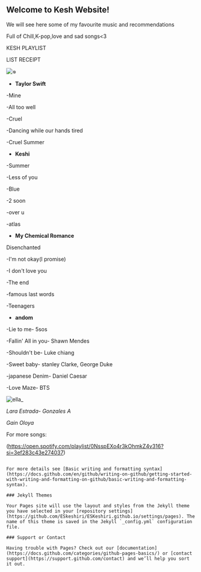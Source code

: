## Welcome to Kesh Website!

We will see here some of my favourite music and recommendations

Full of Chill,K-pop,love and sad songs<3

KESH PLAYLIST


LIST RECEIPT

![𖦹](https://user-images.githubusercontent.com/100207878/155870763-22976be0-c6d2-4482-b3ed-ffdba154a6dc.jpg)

- **Taylor Swift**

-Mine

-All too well

-Cruel

-Dancing while our hands tired

-Cruel Summer

- **Keshi**

-Summer

-Less of you

-Blue

-2 soon

-over u

-atlas

- **My Chemical Romance**

Disenchanted

-I'm not okay(I promise)

-I don't love you

-The end

-famous last words

-Teenagers

- **andom**

-Lie to me- 5sos

-Fallin' All in you- Shawn Mendes

-Shouldn't be- Luke chiang

-Sweet baby- stanley Clarke, George Duke

-japanese Denim- Daniel Caesar

-Love Maze- BTS


![ella_](https://user-images.githubusercontent.com/100207878/155871164-e2131747-ac97-4f99-94a8-8faf2c27592e.jpg)

  _Lara Estrada- Gonzales A_
  
  _Gain Oloya_

For more songs:

(https://open.spotify.com/playlist/0NsspEXo4r3kOhmkZ4v316?si=3ef283c43e274037) 
```

For more details see [Basic writing and formatting syntax](https://docs.github.com/en/github/writing-on-github/getting-started-with-writing-and-formatting-on-github/basic-writing-and-formatting-syntax).

### Jekyll Themes

Your Pages site will use the layout and styles from the Jekyll theme you have selected in your [repository settings](https://github.com/ESkeshiri/ESKeshiri.github.io/settings/pages). The name of this theme is saved in the Jekyll `_config.yml` configuration file.

### Support or Contact

Having trouble with Pages? Check out our [documentation](https://docs.github.com/categories/github-pages-basics/) or [contact support](https://support.github.com/contact) and we’ll help you sort it out.
